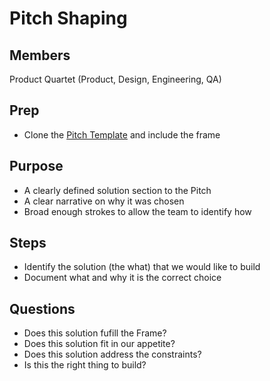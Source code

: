 # Pitch Shaping

## Members

Product Quartet (Product, Design, Engineering, QA)

## Prep

 - Clone the [Pitch Template](https://www.notion.so/companycam/Official-Pitch-Template-99f00930ae6d4736ab64db37106371c6) and include the frame


## Purpose

- A clearly defined solution section to the Pitch
- A clear narrative on why it was chosen
- Broad enough strokes to allow the team to identify how

## Steps

- Identify the solution (the what) that we would like to build
- Document what and why it is the correct choice

## Questions

- Does this solution fufill the Frame?
- Does this solution fit in our appetite?
- Does this solution address the constraints?
- Is this the right thing to build?
